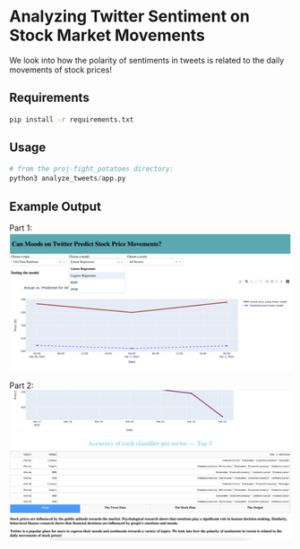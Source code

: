 # Analyzing Twitter Sentiment on Stock Market Movements
We look into how the polarity of sentiments in tweets is 
related to the daily movements of stock prices!

## Requirements
```bash
pip install -r requirements.txt
```

## Usage
```python
# from the proj-fight_potatoes directory:
python3 analyze_tweets/app.py
```

## Example Output
Part 1:
![Alt text](pic_part1.png?raw=true "Title")

Part 2:
![Alt text](pic_part2.png?raw=true "Title")